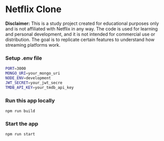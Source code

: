 # Netflix Clone

**Disclaimer:** This is a study project created for educational purposes only and is not affiliated with Netflix in any way. The code is used for learning and personal development, and it is not intended for commercial use or distribution. The goal is to replicate certain features to understand how streaming platforms work.


### Setup .env file

```bash
PORT=3000
MONGO_URI=your_mongo_uri
NODE_ENV=development
JWT_SECRET=your_jwt_secre
TMDB_API_KEY=your_tmdb_api_key
```

### Run this app locally

```shell
npm run build
```

### Start the app

```shell
npm run start
```


